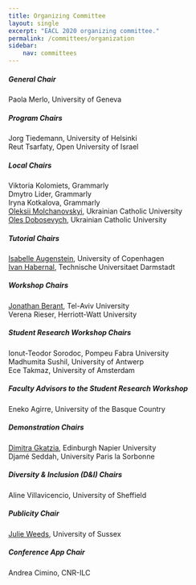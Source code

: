 ```yaml
---
title: Organizing Committee
layout: single
excerpt: "EACL 2020 organizing committee."
permalink: /committees/organization
sidebar: 
    nav: committees 
---
```


<h5 class="comittees-header">General Chair</h5>
<p class="comittees-members">
	Paola Merlo, University of Geneva
</p>

<h5 class="comittees-header">Program Chairs</h5>
<p class="comittees-members">
	Jorg Tiedemann, University of Helsinki<br />
	Reut Tsarfaty, Open University of Israel
</p>

<h5 class="comittees-header">Local Chairs</h5>
<p class="comittees-members">
	Viktoria Kolomiets, Grammarly<br />
	Dmytro Lider, Grammarly<br />
	Iryna Kotkalova, Grammarly<br />
	<a href="https://apps.ucu.edu.ua/en/oleksii-molchanovskyi/?fbclid=IwAR1G7n6TFV2GQTvJyTkLP62nEWMJWfaxl1enqEs6VYjQUBn0JcW1G9y7CLQ">Oleksii Molchanovskyi</a>, Ukrainian Catholic University<br />
	<a href="https://apps.ucu.edu.ua/en/oles-dobosevych/?fbclid=IwAR2zCt9wg4xbuKU1yiK7uLVQycfKNZE3L19gbRpfuU3n7Xt7LgMxblD6kO4">Oles Dobosevych</a>, Ukrainian Catholic University
</p>

<h5 class="comittees-header">Tutorial Chairs</h5>
<p class="comittees-members">
	<a href="https://isabelleaugenstein.github.io/">Isabelle Augenstein</a>, University of Copenhagen<br/>
	<a href="https://habernal.github.io/">Ivan Habernal</a>, Technische Universitaet Darmstadt
</p>

<h5 class="comittees-header">Workshop Chairs</h5>
<p class="comittees-members">
	<a href="https://www.cs.tau.ac.il/~joberant/">Jonathan Berant</a>, Tel-Aviv University<br/>
	Verena Rieser, Herriott-Watt University
</p>


<h5 class="comittees-header">Student Research Workshop Chairs</h5>
<p class="comittees-members">
	Ionut-Teodor Sorodoc, Pompeu Fabra University<br/>
	Madhumita Sushil, University of Antwerp<br/>
	Ece Takmaz, University of Amsterdam
</p>

<h5 class="comittees-header">Faculty Advisors to the Student Research Workshop</h5>
<p class="comittees-members">
	Eneko Agirre, University of the Basque Country
</p>


<h5 class="comittees-header">Demonstration Chairs</h5>
<p class="comittees-members">
	<a href="https://dimitragkatzia.wordpress.com/">Dimitra Gkatzia</a>, Edinburgh Napier University<br/>
	Djamé Seddah, University Paris la Sorbonne
</p>

<h5 class="comittees-header">Diversity &amp; Inclusion (D&amp;I) Chairs</h5>
<p class="comittees-members">
	Aline Villavicencio, University of Sheffield
</p>


<h5 class="comittees-header">Publicity Chair</h5>
<p class="comittees-members">
	<a href="https://profiles.sussex.ac.uk/p116624-julie-weeds">Julie Weeds</a>, University of Sussex
</p>

<h5 class="comittees-header">Conference App Chair</h5>
<p class="comittees-members">
	Andrea Cimino, CNR-ILC
</p>